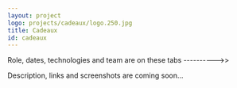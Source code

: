 ```yaml
---
layout: project
logo: projects/cadeaux/logo.250.jpg
title: Cadeaux
id: cadeaux
---
```


<div class="highlight">
    <p>Role, dates, technologies and team are on these tabs ---------->></p>
    <p>Description, links and screenshots are coming soon...</p>
</div>
